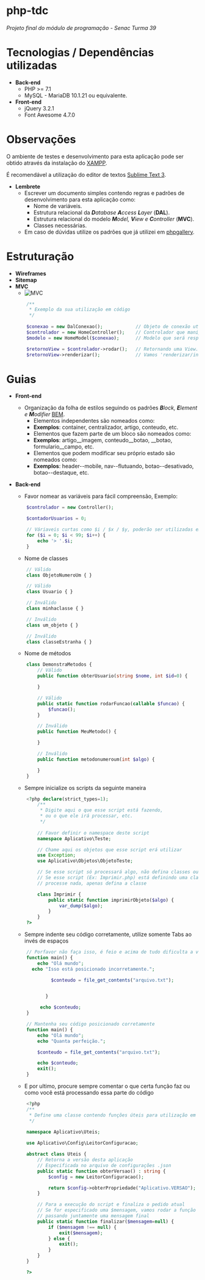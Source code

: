# php-tdc
###### Projeto final do módulo de programação - Senac Turma 39

# Tecnologias / Dependências utilizadas

* **Back-end**
	* PHP >= 7.1
	* MySQL - MariaDB 10.1.21 ou equivalente.
* **Front-end**
	* jQuery 3.2.1
	* Font Awesome 4.7.0

# Observações

O ambiente de testes e desenvolvimento para esta aplicação pode ser obtido através da instalação do [XAMPP](https://www.apachefriends.org/pt_br/download.html).

É recomendável a utilização do editor de textos [Sublime Text 3](https://sublimetext.com/3).

* **Lembrete** 
	* Escrever um documento simples contendo regras e padrões de desenvolvimento para esta aplicação como:
		* Nome de variáveis.
		* Estrutura relacional da ***D**atabase **A**ccess **L**ayer* (**DAL**).
		* Estrutura relacional do modelo ***M**odel, **V**iew e **C**ontroller* (**MVC**).
		* Classes necessárias.
	* Em caso de dúvidas utilize os padrões que já utilizei em [phpgallery](https://github.com/Kubinyete/phpgallery).

# Estruturação

* **Wireframes**
* **Sitemap**
* **MVC**
	* ![MVC](https://i.stack.imgur.com/Rk9Kr.png)
	```php
		/**
		 * Exemplo da sua utilização em código
		 */
			
		$conexao = new DalConexao();            // Objeto de conexão utilizado para conectar ao banco de dados.
		$controlador = new HomeController();    // Controlador que manipulará um modelo com base no pedido recebido.
		$modelo = new HomeModel($conexao);      // Modelo que será responsável por conectar ao banco, obter informações e retornar uma View contendo estas informações necessárias.

		$retornoView = $controlador->rodar();   // Retornando uma View.
		$retornoView->renderizar();             // Vamos 'renderizar/incluir' a resposta recebida para que o usuário veja a página.
	```

# Guias

* **Front-end**
	* Organização da folha de estilos seguindo os padrões ***B**lock, **E**lement e **M**odifier* [BEM](http://getbem.com/introduction/).
		* Elementos independentes são nomeados como:
		* **Exemplos**: container, centralizador, artigo, conteudo, etc.
		* Elementos que fazem parte de um bloco são nomeados como:
		* **Exemplos**: artigo__imagem, conteudo__botao, __botao, formulario__campo, etc.
		* Elementos que podem modificar seu próprio estado são nomeados como:
		* **Exemplos**: header--mobile, nav--flutuando, botao--desativado, botao--destaque, etc.
* **Back-end**
	* Favor nomear as variáveis para fácil compreensão, Exemplo:
	```php
		$controlador = new Controller();

		$contadorUsuarios = 0;

		// Váriaveis curtas como $i / $x / $y, poderão ser utilizadas em loops / for
		for ($i = 0; $i < 99; $i++) {
			echo '> '.$i;
		}
	```
	* Nome de classes
	```php
		// Válido
		class ObjetoNumeroUm { }

		// Válido
		class Usuario { }

		// Inválido
		class minhaclasse { }

		// Inválido
		class um_objeto { }

		// Inválido
		class classeEstranha { }
	```

	* Nome de métodos
	```php
		class DemonstraMetodos {
			// Válido
			public function obterUsuario(string $nome, int $id=0) {

			}

			// Válido
			public static function rodarFuncao(callable $funcao) {
				$funcao();
			}

			// Inválido
			public function MeuMetodo() { 

			}

			// Inválido
			public function metodonumeroum(int $algo) {

			}
		}
	```

	* Sempre inicialize os scripts da seguinte maneira
	```php
		<?php declare(strict_types=1);
			/**
			 * Digite aqui o que esse script está fazendo,
			 * ou o que ele irá processar, etc.
			 */
			
			// Favor definir o namespace deste script
			namespace Aplicativo\Teste;

			// Chame aqui os objetos que esse script erá utilizar
			use Exception;
			use Aplicativo\Objetos\ObjetoTeste;

			// Se esse script só processará algo, não defina classes ou estruturas,
			// Se esse script (Ex: Imprimir.php) está definindo uma classe, então não
			// processe nada, apenas defina a classe

			class Imprimir {
				public static function imprimirObjeto($algo) {
					var_dump($algo);
				}
			}
		?>
	```

	* Sempre indente seu código corretamente, utilize somente Tabs ao invés de espaços
	```php
		// Porfavor não faça isso, é feio e acima de tudo dificulta a visualização e compreensão do código.
		function main() {
			echo "Olá mundo";
		  echo "Isso está posicionado incorretamente.";

		         $conteudo = file_get_contents("arquivo.txt");


		       }

		     echo $conteudo;
		}

		// Mantenha seu código posicionado corretamente
		function main() {
			echo "Olá mundo";
			echo "Quanta perfeição.";

			$conteudo = file_get_contents("arquivo.txt");

			echo $conteudo;
			exit();
		}
	```

	* E por ultimo, procure sempre comentar o que certa função faz ou como você está processando essa parte do código
	```php
		<?php
		/**
		 * Define uma classe contendo funções úteis para utilização em todo o projeto.
		 */
		
		namespace Aplicativo\Uteis;

		use Aplicativo\Config\LeitorConfiguracao;

		abstract class Uteis {
			// Retorna a versão desta aplicação
			// Especificada no arquivo de configurações .json
			public static function obterVersao() : string {
				$config = new LeitorConfiguracao();

				return $config->obterPropriedade("Aplicativo.VERSAO");
			}

			// Para a execução do script e finaliza o pedido atual
			// Se for especificado uma $mensagem, vamos rodar a função exit()
			// passando juntamente uma mensagem final
			public static function finalizar($mensagem=null) {
				if ($mensagem !== null) {
					exit($mensagem);
				} else {
					exit();
				}
			}
		}

		?>
	```